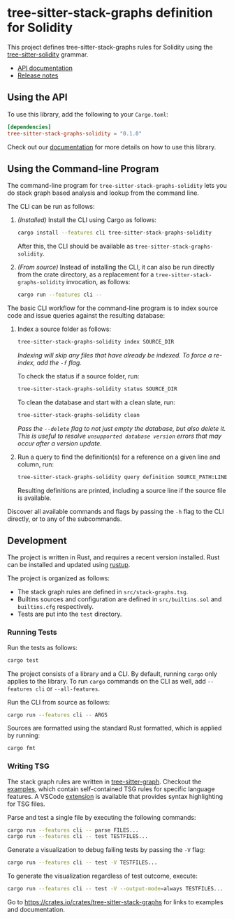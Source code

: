 # tree-sitter-stack-graphs definition for Solidity

This project defines tree-sitter-stack-graphs rules for Solidity using the [tree-sitter-solidity][] grammar.

[tree-sitter-solidity]: https://crates.io/crates/tree-sitter-solidity

- [API documentation](https://docs.rs/tree-sitter-stack-graphs-solidity/)
- [Release notes](https://github.com/github/stack-graphs/blob/main/languages/tree-sitter-stack-graphs-solidity/CHANGELOG.md)

## Using the API

To use this library, add the following to your `Cargo.toml`:

```toml
[dependencies]
tree-sitter-stack-graphs-solidity = "0.1.0"
```

Check out our [documentation](https://docs.rs/tree-sitter-stack-graphs-solidity/*/) for more details on how to use this library.

## Using the Command-line Program

The command-line program for `tree-sitter-stack-graphs-solidity` lets you do stack graph based analysis and lookup from the command line.

The CLI can be run as follows:

1. _(Installed)_ Install the CLI using Cargo as follows:

   ```sh
   cargo install --features cli tree-sitter-stack-graphs-solidity
   ```

   After this, the CLI should be available as `tree-sitter-stack-graphs-solidity`.

2. _(From source)_ Instead of installing the CLI, it can also be run directly from the crate directory, as a replacement for a `tree-sitter-stack-graphs-solidity` invocation, as follows:

   ```sh
   cargo run --features cli --
   ```

The basic CLI workflow for the command-line program is to index source code and issue queries against the resulting database:

1. Index a source folder as follows:

   ```sh
   tree-sitter-stack-graphs-solidity index SOURCE_DIR
   ```

   _Indexing will skip any files that have already be indexed. To force a re-index, add the `-f` flag._

   To check the status if a source folder, run:

   ```sh
   tree-sitter-stack-graphs-solidity status SOURCE_DIR
   ```

   To clean the database and start with a clean slate, run:

   ```sh
   tree-sitter-stack-graphs-solidity clean
   ```

   _Pass the `--delete` flag to not just empty the database, but also delete it. This is useful to resolve `unsupported database version` errors that may occur after a version update._

2. Run a query to find the definition(s) for a reference on a given line and column, run:

   ```sh
   tree-sitter-stack-graphs-solidity query definition SOURCE_PATH:LINE:COLUMN
   ```

   Resulting definitions are printed, including a source line if the source file is available.

Discover all available commands and flags by passing the `-h` flag to the CLI directly, or to any of the subcommands.

## Development

The project is written in Rust, and requires a recent version installed.  Rust can be installed and updated using [rustup][].

[rustup]: https://rustup.rs/

The project is organized as follows:

- The stack graph rules are defined in `src/stack-graphs.tsg`.
- Builtins sources and configuration are defined in `src/builtins.sol` and `builtins.cfg` respectively.
- Tests are put into the `test` directory.

### Running Tests

Run the tests as follows:

```sh
cargo test
```

The project consists of a library and a CLI. By default, running `cargo` only applies to the library. To run `cargo` commands on the CLI as well, add `--features cli` or `--all-features`.

Run the CLI from source as follows:

```sh
cargo run --features cli -- ARGS
```

Sources are formatted using the standard Rust formatted, which is applied by running:

```sh
cargo fmt
```

### Writing TSG

The stack graph rules are written in [tree-sitter-graph][]. Checkout the [examples][],
which contain self-contained TSG rules for specific language features. A VSCode
[extension][] is available that provides syntax highlighting for TSG files.

[tree-sitter-graph]: https://github.com/tree-sitter/tree-sitter-graph
[examples]: https://github.com/github/stack-graphs/blob/main/tree-sitter-stack-graphs/examples/
[extension]: https://marketplace.visualstudio.com/items?itemName=tree-sitter.tree-sitter-graph

Parse and test a single file by executing the following commands:

```sh
cargo run --features cli -- parse FILES...
cargo run --features cli -- test TESTFILES...
```

Generate a visualization to debug failing tests by passing the `-V` flag:

```sh
cargo run --features cli -- test -V TESTFILES...
```

To generate the visualization regardless of test outcome, execute:

```sh
cargo run --features cli -- test -V --output-mode=always TESTFILES...
```

Go to <https://crates.io/crates/tree-sitter-stack-graphs> for links to examples and documentation.
